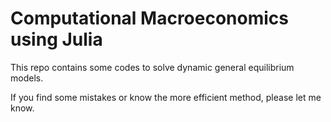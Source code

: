 # Computational Macroeconomics using Julia

This repo contains some codes to solve dynamic general equilibrium models.

If you find some mistakes or know the more efficient method, please let me know. 
